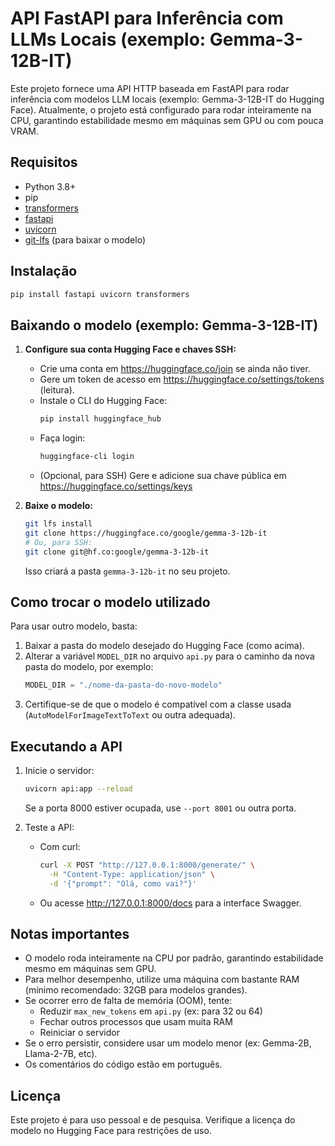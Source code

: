 # API FastAPI para Inferência com LLMs Locais (exemplo: Gemma-3-12B-IT)

Este projeto fornece uma API HTTP baseada em FastAPI para rodar inferência com modelos LLM locais (exemplo: Gemma-3-12B-IT do Hugging Face). Atualmente, o projeto está configurado para rodar inteiramente na CPU, garantindo estabilidade mesmo em máquinas sem GPU ou com pouca VRAM.

## Requisitos
- Python 3.8+
- pip
- [transformers](https://huggingface.co/docs/transformers/index)
- [fastapi](https://fastapi.tiangolo.com/)
- [uvicorn](https://www.uvicorn.org/)
- [git-lfs](https://git-lfs.github.com/) (para baixar o modelo)

## Instalação
```bash
pip install fastapi uvicorn transformers
```

## Baixando o modelo (exemplo: Gemma-3-12B-IT)

1. **Configure sua conta Hugging Face e chaves SSH:**
   - Crie uma conta em https://huggingface.co/join se ainda não tiver.
   - Gere um token de acesso em https://huggingface.co/settings/tokens (leitura).
   - Instale o CLI do Hugging Face:
     ```bash
     pip install huggingface_hub
     ```
   - Faça login:
     ```bash
     huggingface-cli login
     ```
   - (Opcional, para SSH) Gere e adicione sua chave pública em https://huggingface.co/settings/keys

2. **Baixe o modelo:**
   ```bash
   git lfs install
   git clone https://huggingface.co/google/gemma-3-12b-it
   # Ou, para SSH:
   git clone git@hf.co:google/gemma-3-12b-it
   ```
   Isso criará a pasta `gemma-3-12b-it` no seu projeto.

## Como trocar o modelo utilizado

Para usar outro modelo, basta:
1. Baixar a pasta do modelo desejado do Hugging Face (como acima).
2. Alterar a variável `MODEL_DIR` no arquivo `api.py` para o caminho da nova pasta do modelo, por exemplo:
   ```python
   MODEL_DIR = "./nome-da-pasta-do-novo-modelo"
   ```
3. Certifique-se de que o modelo é compatível com a classe usada (`AutoModelForImageTextToText` ou outra adequada).

## Executando a API

1. Inicie o servidor:
   ```bash
   uvicorn api:app --reload
   ```
   Se a porta 8000 estiver ocupada, use `--port 8001` ou outra porta.

2. Teste a API:
   - Com curl:
     ```bash
     curl -X POST "http://127.0.0.1:8000/generate/" \
       -H "Content-Type: application/json" \
       -d '{"prompt": "Olá, como vai?"}'
     ```
   - Ou acesse http://127.0.0.1:8000/docs para a interface Swagger.

## Notas importantes
- O modelo roda inteiramente na CPU por padrão, garantindo estabilidade mesmo em máquinas sem GPU.
- Para melhor desempenho, utilize uma máquina com bastante RAM (mínimo recomendado: 32GB para modelos grandes).
- Se ocorrer erro de falta de memória (OOM), tente:
  - Reduzir `max_new_tokens` em `api.py` (ex: para 32 ou 64)
  - Fechar outros processos que usam muita RAM
  - Reiniciar o servidor
- Se o erro persistir, considere usar um modelo menor (ex: Gemma-2B, Llama-2-7B, etc).
- Os comentários do código estão em português.

## Licença
Este projeto é para uso pessoal e de pesquisa. Verifique a licença do modelo no Hugging Face para restrições de uso.
